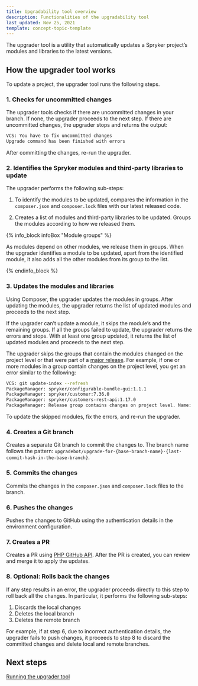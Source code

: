 ```yaml
---
title: Upgradability tool overview
description: Functionalities of the upgradability tool
last_updated: Nov 25, 2021
template: concept-topic-template
---
```




The upgrader tool is a utility that automatically updates a Spryker project’s modules and libraries to the latest versions.



## How the upgrader tool works

To update a project, the upgrader tool runs the following steps.

### 1. Checks for uncommitted changes

The upgrader tools checks if there are uncommitted changes in your branch. If none, the upgrader proceeds to the next step. If there are uncommitted changes, the upgrader stops and returns the output:

```bash
VCS: You have to fix uncommitted changes
Upgrade command has been finished with errors
```

After committing the changes, re-run the upgrader.

### 2. Identifies the Spryker modules and third-party libraries to update

The upgrader performs the following sub-steps:

1. To identify the modules to be updated, compares the information in the `composer.json` and `composer.lock` files with our latest released code.

2. Creates a list of modules and third-party libraries to be updated. Groups the modules according to how we released them.

{% info_block infoBox "Module groups" %}

As modules depend on other modules, we release them in groups. When the upgrader identifies a module to be updated, apart from the identified module, it also adds all the other modules from its group to the list.

{% endinfo_block %}



### 3. Updates the modules and libraries

Using Composer, the upgrader updates the modules in groups. After updating the modules, the upgrader returns the list of updated modules and proceeds to the next step.

If the upgrader can’t update a module, it skips the module’s and the remaining groups. If all the groups failed to update, the upgrader returns the errors and stops. With at least one group updated, it returns the list of updated modules and proceeds to the next step.

The upgrader skips the groups that contain the modules changed on the project level or that were part of a [major release](https://documentation.spryker.com/docs/major-minor-patch-release#what-is-a--major-release--). For example, if one or more modules in a group contain changes on the project level, you get an error similar to the following:

```bash
VCS: git update-index --refresh
PackageManager: spryker/configurable-bundle-gui:1.1.1
PackageManager: spryker/customer:7.36.0
PackageManager: spryker/customers-rest-api:1.17.0
PackageManager: Release group contains changes on project level. Name: SUPESC-163 Shopping List Page Optimisation [Remove unused requests]
```

To update the skipped modules, fix the errors, and re-run the upgrader.

### 4. Creates a Git branch

Creates a separate Git branch to commit the changes to. The branch name follows the pattern: `upgradebot/upgrade-for-{base-branch-name}-{last-commit-hash-in-the-base-branch}`.

### 5. Commits the changes

Commits the changes in the `composer.json` and `composer.lock` files to the branch.

### 6. Pushes the changes

Pushes the changes to GitHub using the authentication details in the environment configuration.

### 7. Creates a PR

Creates a PR using [PHP GitHub API](https://github.com/KnpLabs/php-github-api). After the PR is created, you can review and merge it to apply the updates.

### 8. Optional: Rolls back the changes

If any step results in an error, the upgrader proceeds directly to this step to roll back all the changes. In particular, it performs the following sub-steps:

1. Discards the local changes
2. Deletes the local branch
3. Deletes the remote branch


For example, if at step 6, due to incorrect authentication details, the upgrader fails to push changes, it proceeds to step 8 to discard the committed changes and delete local and remote branches.



## Next steps

[Running the upgrader tool](/docs/scos/dev/upgradability-services/running-the-upgrader-tool.html)
